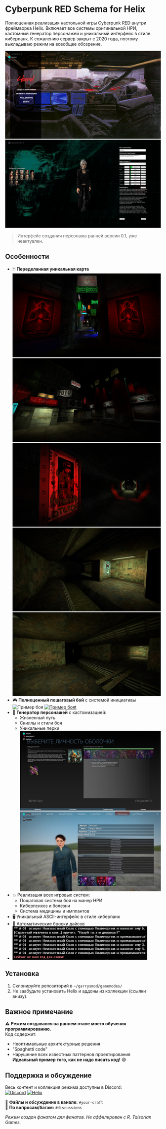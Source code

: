 # Cyberpunk RED Schema for Helix

Полноценная реализация настольной игры Cyberpunk RED внутри фреймворка Helix. Включает все системы оригинальной НРИ, кастомный генератор персонажей и уникальный интерфейс в стиле киберпанк. К сожалению сервер закрыт с 2020 года, поэтому выкладываю режим на всеобщее обозрение.

![Пример интерфейса](preview_01.png)
![Пример интерфейс ранней версии](preview_02.png)
> Интерфейс создания персонажа ранней версии 0.1, уже неактуален.

## Особенности
- 🃏 **Переделанная уникальная карта**
![Карта](preview_10.jpg)
![Карта](preview_09.jpg)
![Карта](preview_08.jpg)
![Карта](preview_07.jpg)
![Карта](preview_06.jpg)
- 🎮 **Полноценный пошаговый бой** с системой инициативы
![Пример боя](https://drive.google.com/file/d/1PQP8lfr7E_53GUbZth8AvBdO0_v7My0Z/view?usp=sharing)
[![Пример бояt]({})]({https://drive.google.com/file/d/1PQP8lfr7E_53GUbZth8AvBdO0_v7My0Z/preview} "")
- 👤 **Генератор персонажей** с кастомизацией:
  - Жизненный путь
  - Скиллы и стили боя
  - Уникальные перки
![Пример перков](preview_03.png)
![Пример перков](preview_04.png)
- 💥 Реализация всех игровых систем:
  - Пошаговая система боя на манер НРИ
  - Киберпсихоз и болезни
  - Система медицины и имплантов
- 🖥️ Уникальный ASCII-интерфейс в стиле киберпанк
- 🎲 Автоматические броски дайсов
- ![Пример дайсов](preview_05.png)

## Установка
1. Склонируйте репозиторий в `~/garrysmod/gamemodes/`
2. Не заабудьте установить Helix и аддоны из коллекции (ссылки внизу).

## Важное примечание
⚠️ **Режим создавался на раннем этапе моего обучения программированию.**  
Код содержит:
- Неоптимальные архитектурные решения
- "Spaghetti code"
- Нарушение всех известных паттернов проектирования  
**Идеальный пример того, как не надо писать код!** 😅

## Поддержка и обсуждение
Весь контент и коллекция режима доступны в Discord:  
[![Discord](https://img.shields.io/badge/Discord-%235865F2?logo=discord)](https://discord.gg/jw5Qrc9hH6)  [![Helix](https://img.shields.io/badge/Helix-%235E81AC)](https://gethelix.co/)

🔹 **Файлы и обсуждение в канале:** `#your-craft`  
🔹 **По вопросам/багам:** `#discussions`

*Режим создан фанатом для фанатов. Не аффилирован с R. Talsorian Games.*

